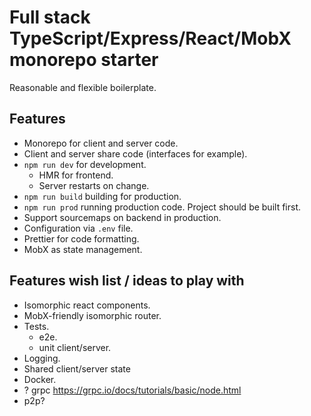 # Full stack TypeScript/Express/React/MobX monorepo starter

Reasonable and flexible boilerplate.  

## Features

- Monorepo for client and server code.
- Client and server share code (interfaces for example).
- `npm run dev` for development.
    - HMR for frontend.
    - Server restarts on change.
- `npm run build` building for production.
- `npm run prod` running production code. Project should be built first.
- Support sourcemaps on backend in production.
- Configuration via `.env` file.
- Prettier for code formatting.
- MobX as state management.

## Features wish list / ideas to play with

- Isomorphic react components.
- MobX-friendly isomorphic router.
- Tests.
    - e2e.
    - unit client/server.
- Logging.
- Shared client/server state
- Docker.
- ? grpc https://grpc.io/docs/tutorials/basic/node.html
- p2p?
